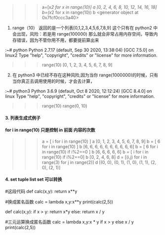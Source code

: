 >>> a=[x*2 for x in range(10)]
>>> a
[0, 2, 4, 6, 8, 10, 12, 14, 16, 18]
>>> b=(x*2 for x in range(10))
>>> b
<generator object <genexpr> at 0x7fcf0ccc3a40>

1. range（10） 返回的是一个列表[0,1,2,3,4,5,6,7,8,9] 这个只有在 python2 中会出现，风险：若是用 range(100000) 那么就会非常占用内存空间，导致内存错误，因为不管你用不用，都要提前算出来

:~# python
Python 2.7.17 (default, Sep 30 2020, 13:38:04)
[GCC 7.5.0] on linux2
Type "help", "copyright", "credits" or "license" for more information.
>>> range(10)
[0, 1, 2, 3, 4, 5, 6, 7, 8, 9]

2. 在 python3 中已经不存在这种风险,因为当你 range(1000000)的时候，只有当你真正去调用使用的时候，才会去计算，

:~# python3
Python 3.6.9 (default, Oct  8 2020, 12:12:24)
[GCC 8.4.0] on linux
Type "help", "copyright", "credits" or "license" for more information.
>>> range(10)
range(0, 10)
>>>

#### 3. 列表生成式例子

#### for i in range(10) 只是控制 in 前面 内容的次数
>>> a = [ i for i in range(10) ]
>>> a
[0, 1, 2, 3, 4, 5, 6, 7, 8, 9]
>>> b = [ 6 for i in range(10) ]
>>> b
[6, 6, 6, 6, 6, 6, 6, 6, 6, 6]
>>> b = [ 6 for i in range(10) if i%2==0 ]
>>> b
[6, 6, 6, 6, 6]
>>> b = [ i for i in range(10) if i%2==0]
>>> b
[0, 2, 4, 6, 8]
>>> d = [(i,j) for i in range(3) for j in range(2)]
>>> d
[(0, 0), (0, 1), (1, 0), (1, 1), (2, 0), (2, 1)]
>>>
#### 4. set tuple list set 可以转换

#这段代码
def calc(x,y):
    return x**y

#换成匿名函数
calc = lambda x,y:x**y
print(calc(2,5))

def calc(x,y):
    if x > y:
        return x*y
    else:
        return x / y

#三元运算换成匿名函数
calc = lambda x,y:x * y if x > y else x / y
print(calc(2,5))